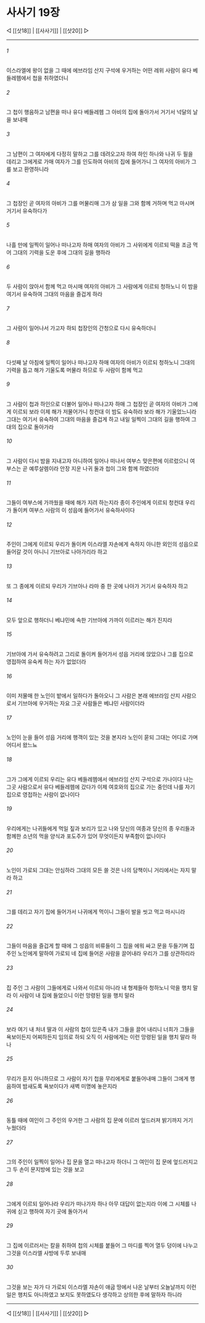 # 사사기 19장

◁ [[삿18]] | [[사사기]] | [[삿20]] ▷
***

###### 1
이스라엘에 왕이 없을 그 때에 에브라임 산지 구석에 우거하는 어떤 레위 사람이 유다 베들레헴에서 첩을 취하였더니

###### 2
그 첩이 행음하고 남편을 떠나 유다 베들레헴 그 아비의 집에 돌아가서 거기서 넉달의 날을 보내매

###### 3
그 남편이 그 여자에게 다정히 말하고 그를 데려오고자 하여 하인 하나와 나귀 두 필을 데리고 그에게로 가매 여자가 그를 인도하여 아비의 집에 들어가니 그 여자의 아비가 그를 보고 환영하니라

###### 4
그 첩장인 곧 여자의 아비가 그를 머물리매 그가 삼 일을 그와 함께 거하며 먹고 마시며 거기서 유숙하다가

###### 5
나흘 만에 일찍이 일어나 떠나고자 하매 여자의 아비가 그 사위에게 이르되 떡을 조금 먹어 그대의 기력을 도운 후에 그대의 길을 행하라

###### 6
두 사람이 앉아서 함께 먹고 마시매 여자의 아비가 그 사람에게 이르되 청하노니 이 밤을 여기서 유숙하여 그대의 마음을 즐겁게 하라

###### 7
그 사람이 일어나서 가고자 하되 첩장인의 간청으로 다시 유숙하더니

###### 8
다섯째 날 아침에 일찍이 일어나 떠나고자 하매 여자의 아비가 이르되 청하노니 그대의 기력을 돕고 해가 기울도록 머물라 하므로 두 사람이 함께 먹고

###### 9
그 사람이 첩과 하인으로 더불어 일어나 떠나고자 하매 그 첩장인 곧 여자의 아비가 그에게 이르되 보라 이제 해가 저물어가니 청컨대 이 밤도 유숙하라 보라 해가 기울었느니라 그대는 여기서 유숙하여 그대의 마음을 즐겁게 하고 내일 일찍이 그대의 길을 행하여 그대의 집으로 돌아가라

###### 10
그 사람이 다시 밤을 지내고자 아니하여 일어나 떠나서 여부스 맞은편에 이르렀으니 여부스는 곧 예루살렘이라 안장 지운 나귀 둘과 첩이 그와 함께 하였더라

###### 11
그들이 여부스에 가까웠을 때에 해가 지려 하는지라 종이 주인에게 이르되 청컨대 우리가 돌이켜 여부스 사람의 이 성읍에 들어가서 유숙하사이다

###### 12
주인이 그에게 이르되 우리가 돌이켜 이스라엘 자손에게 속하지 아니한 외인의 성읍으로 들어갈 것이 아니니 기브아로 나아가리라 하고

###### 13
또 그 종에게 이르되 우리가 기브아나 라마 중 한 곳에 나아가 거기서 유숙하자 하고

###### 14
모두 앞으로 행하더니 베냐민에 속한 기브아에 가까이 이르러는 해가 진지라

###### 15
기브아에 가서 유숙하려고 그리로 돌이켜 들어가서 성읍 거리에 앉았으나 그를 집으로 영접하여 유숙케 하는 자가 없었더라

###### 16
이미 저물매 한 노인이 밭에서 일하다가 돌아오니 그 사람은 본래 에브라임 산지 사람으로서 기브아에 우거하는 자요 그곳 사람들은 베냐민 사람이더라

###### 17
노인이 눈을 들어 성읍 거리에 행객이 있는 것을 본지라 노인이 묻되 그대는 어디로 가며 어디서 왔느뇨

###### 18
그가 그에게 이르되 우리는 유다 베들레헴에서 에브라임 산지 구석으로 가나이다 나는 그곳 사람으로서 유다 베들레헴에 갔다가 이제 여호와의 집으로 가는 중인데 나를 자기 집으로 영접하는 사람이 없나이다

###### 19
우리에게는 나귀들에게 먹일 짚과 보리가 있고 나와 당신의 여종과 당신의 종 우리들과 함께한 소년의 먹을 양식과 포도주가 있어 무엇이든지 부족함이 없나이다

###### 20
노인이 가로되 그대는 안심하라 그대의 모든 쓸 것은 나의 담책이니 거리에서는 자지 말라 하고

###### 21
그를 데리고 자기 집에 들어가서 나귀에게 먹이니 그들이 발을 씻고 먹고 마시니라

###### 22
그들이 마음을 즐겁게 할 때에 그 성읍의 비류들이 그 집을 에워 싸고 문을 두들기며 집 주인 노인에게 말하여 가로되 네 집에 들어온 사람을 끌어내라 우리가 그를 상관하리라

###### 23
집 주인 그 사람이 그들에게로 나와서 이르되 아니라 내 형제들아 청하노니 악을 행치 말라 이 사람이 내 집에 들었으니 이런 망령된 일을 행치 말라

###### 24
보라 여기 내 처녀 딸과 이 사람의 첩이 있은즉 내가 그들을 끌어 내리니 너희가 그들을 욕보이든지 어찌하든지 임의로 하되 오직 이 사람에게는 이런 망령된 일을 행치 말라 하나

###### 25
무리가 듣지 아니하므로 그 사람이 자기 첩을 무리에게로 붙들어내매 그들이 그에게 행음하여 밤새도록 욕보이다가 새벽 미명에 놓은지라

###### 26
동틀 때에 여인이 그 주인의 우거한 그 사람의 집 문에 이르러 엎드러져 밝기까지 거기 누웠더라

###### 27
그의 주인이 일찍이 일어나 집 문을 열고 떠나고자 하더니 그 여인이 집 문에 엎드러지고 그 두 손이 문지방에 있는 것을 보고

###### 28
그에게 이르되 일어나라 우리가 떠나가자 하나 아무 대답이 없는지라 이에 그 시체를 나귀에 싣고 행하여 자기 곳에 돌아가서

###### 29
그 집에 이르러서는 칼을 취하여 첩의 시체를 붙들어 그 마디를 찍어 열두 덩이에 나누고 그것을 이스라엘 사방에 두루 보내매

###### 30
그것을 보는 자가 다 가로되 이스라엘 자손이 애굽 땅에서 나온 날부터 오늘날까지 이런 일은 행치도 아니하였고 보지도 못하였도다 생각하고 상의한 후에 말하자 하니라

***
◁ [[삿18]] | [[사사기]] | [[삿20]] ▷